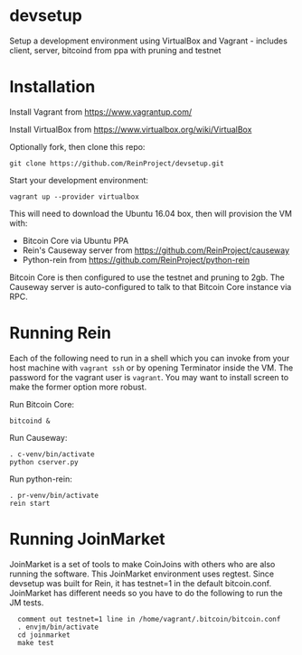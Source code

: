 # devsetup

Setup a development environment using VirtualBox and Vagrant - includes client, server, bitcoind from ppa with pruning and testnet

# Installation

Install Vagrant from https://www.vagrantup.com/

Install VirtualBox from https://www.virtualbox.org/wiki/VirtualBox

Optionally fork, then clone this repo:

    git clone https://github.com/ReinProject/devsetup.git

Start your development environment:

    vagrant up --provider virtualbox

This will need to download the Ubuntu 16.04 box, then will provision the VM with:

  * Bitcoin Core via Ubuntu PPA
  * Rein's Causeway server from https://github.com/ReinProject/causeway
  * Python-rein from https://github.com/ReinProject/python-rein

Bitcoin Core is then configured to use the testnet and pruning to 2gb. The Causeway server
is auto-configured to talk to that Bitcoin Core instance via RPC.

# Running Rein

Each of the following need to run in a shell which you can invoke from your host machine with
`vagrant ssh` or by opening Terminator inside the VM. The password for the vagrant user is `vagrant`.
You may want to install screen to make the former option more robust.

Run Bitcoin Core:

    bitcoind &

Run Causeway:

    . c-venv/bin/activate
    python cserver.py

Run python-rein:

    . pr-venv/bin/activate
    rein start    

# Running JoinMarket

JoinMarket is a set of tools to make CoinJoins with others who are also running the software. This JoinMarket environment uses regtest. Since devsetup was built for Rein, it has testnet=1 in the default bitcoin.conf. JoinMarket has different needs so you have to do the following to run the JM tests.

      comment out testnet=1 line in /home/vagrant/.bitcoin/bitcoin.conf
      . envjm/bin/activate
      cd joinmarket
      make test
